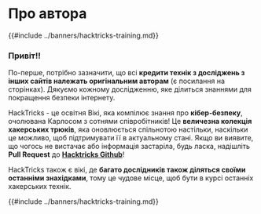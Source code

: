 # Про автора

{{#include ../banners/hacktricks-training.md}}

### Привіт!!

По-перше, потрібно зазначити, що всі **кредити технік з досліджень з інших сайтів належать оригінальним авторам** (є посилання на сторінках). Дякуємо кожному дослідженню, яке ділиться знаннями для покращення безпеки інтернету.

HackTricks - це освітня Вікі, яка компілює знання про **кібер-безпеку**, очолювана Карлосом з сотнями співробітників! Це **величезна колекція хакерських трюків**, яка оновлюється спільнотою настільки, наскільки це можливо, щоб підтримувати її в актуальному стані. Якщо ви виявите, що чогось не вистачає або інформація застаріла, будь ласка, надішліть **Pull Request** до [**Hacktricks Github**](https://github.com/carlospolop/hacktricks)!

HackTricks також є вікі, де **багато дослідників також діляться своїми останніми знахідками**, тому це чудове місце, щоб бути в курсі останніх хакерських технік.

{{#include ../banners/hacktricks-training.md}}
